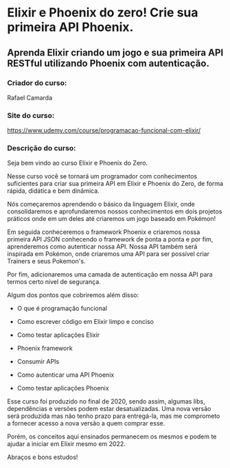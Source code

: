 # Elixir e Phoenix do zero! Crie sua primeira API Phoenix.

## Aprenda Elixir criando um jogo e sua primeira API RESTful utilizando Phoenix com autenticação.

### Criador do curso:

Rafael Camarda

### Site do curso:

https://www.udemy.com/course/programacao-funcional-com-elixir/

### Descrição do curso:

Seja bem vindo ao curso Elixir e Phoenix do Zero.

Nesse curso você se tornará um programador com conhecimentos suficientes para criar sua primeira API em Elixir e Phoenix do Zero, de forma rápida, didática e bem dinâmica.

Nós começaremos aprendendo o básico da linguagem Elixir, onde consolidaremos e aprofundaremos nossos conhecimentos em dois projetos práticos onde em um deles até criaremos um jogo baseado em Pokémon!

Em seguida conheceremos o framework Phoenix e criaremos nossa primeira API JSON conhecendo o framework de ponta a ponta e por fim, aprenderemos como autenticar nossa API. Nossa API também será inspirada em Pokémon, onde criaremos uma API para ser possível criar Trainers e seus Pokemon's.

Por fim, adicionaremos uma camada de autenticação em nossa API para termos certo nível de segurança.

Algum dos pontos que cobriremos além disso:

- O que é programação funcional

- Como escrever código em Elixir limpo e conciso

- Como testar aplicações Elixir

- Phoenix framework

- Consumir APIs

- Como autenticar uma API Phoenix

- Como testar aplicações Phoenix


Esse curso foi produzido no final de 2020, sendo assim, algumas libs, dependências e versões podem estar desatualizadas. Uma nova versão será produzida mas não tenho prazo para entregá-la, mas me comprometo a fornecer acesso a nova versão a quem comprar esse.

Porém, os conceitos aqui ensinados permanecem os mesmos e podem te ajudar a iniciar em Elixir mesmo em 2022.

Abraços e bons estudos!
